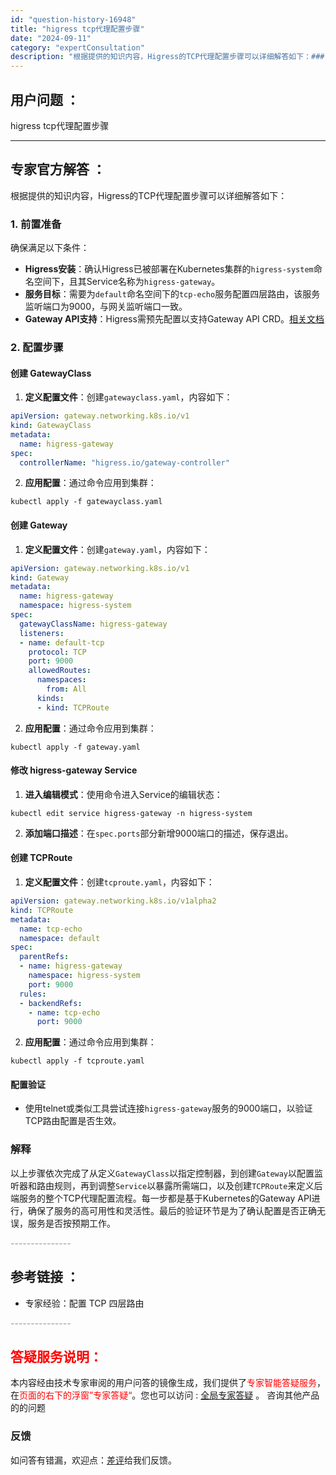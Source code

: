 ```yaml
---
id: "question-history-16948"
title: "higress tcp代理配置步骤"
date: "2024-09-11"
category: "expertConsultation"
description: "根据提供的知识内容，Higress的TCP代理配置步骤可以详细解答如下：### 1. **前置准备**确保满足以下条件：- **Higress安装**：确认Higress已被部署在Kubernetes集群的`higress-system`命名空间下，且其Service名称为`higress-gate"
---
```


## 用户问题 ： 
 higress tcp代理配置步骤  

---------------
## 专家官方解答 ：

根据提供的知识内容，Higress的TCP代理配置步骤可以详细解答如下：

### 1. **前置准备**
确保满足以下条件：
- **Higress安装**：确认Higress已被部署在Kubernetes集群的`higress-system`命名空间下，且其Service名称为`higress-gateway`。
- **服务目标**：需要为`default`命名空间下的`tcp-echo`服务配置四层路由，该服务监听端口为9000，与网关监听端口一致。
- **Gateway API支持**：Higress需预先配置以支持Gateway API CRD。[相关文档](https://higress.io/docs/latest/ops/deploy-by-helm/#%E6%94%AF%E6%8C%81-gateway-api-crd%E5%8F%AF%E9%80%89)

### 2. **配置步骤**

#### **创建 GatewayClass**
1. **定义配置文件**：创建`gatewayclass.yaml`，内容如下：

```yaml
apiVersion: gateway.networking.k8s.io/v1
kind: GatewayClass
metadata:
  name: higress-gateway
spec:
  controllerName: "higress.io/gateway-controller"
```
2. **应用配置**：通过命令应用到集群：

```shell
kubectl apply -f gatewayclass.yaml
```

#### **创建 Gateway**
1. **定义配置文件**：创建`gateway.yaml`，内容如下：

```yaml
apiVersion: gateway.networking.k8s.io/v1
kind: Gateway
metadata:
  name: higress-gateway
  namespace: higress-system
spec:
  gatewayClassName: higress-gateway
  listeners:
  - name: default-tcp
    protocol: TCP
    port: 9000
    allowedRoutes:
      namespaces:
        from: All
      kinds:
      - kind: TCPRoute
```
2. **应用配置**：通过命令应用到集群：

```shell
kubectl apply -f gateway.yaml
```

#### **修改 higress-gateway Service**
1. **进入编辑模式**：使用命令进入Service的编辑状态：

```shell
kubectl edit service higress-gateway -n higress-system
```
2. **添加端口描述**：在`spec.ports`部分新增9000端口的描述，保存退出。

#### **创建 TCPRoute**
1. **定义配置文件**：创建`tcproute.yaml`，内容如下：

```yaml
apiVersion: gateway.networking.k8s.io/v1alpha2
kind: TCPRoute
metadata:
  name: tcp-echo
  namespace: default
spec:
  parentRefs:
  - name: higress-gateway
    namespace: higress-system
    port: 9000
  rules:
  - backendRefs:
    - name: tcp-echo
      port: 9000
```
2. **应用配置**：通过命令应用到集群：

```shell
kubectl apply -f tcproute.yaml
```

#### **配置验证**
- 使用telnet或类似工具尝试连接`higress-gateway`服务的9000端口，以验证TCP路由配置是否生效。

### 解释
以上步骤依次完成了从定义`GatewayClass`以指定控制器，到创建`Gateway`以配置监听器和路由规则，再到调整`Service`以暴露所需端口，以及创建`TCPRoute`来定义后端服务的整个TCP代理配置流程。每一步都是基于Kubernetes的Gateway API进行，确保了服务的高可用性和灵活性。最后的验证环节是为了确认配置是否正确无误，服务是否按预期工作。


<font color="#949494">---------------</font> 


## 参考链接 ：

* 专家经验：配置 TCP 四层路由 


 <font color="#949494">---------------</font> 
 


## <font color="#FF0000">答疑服务说明：</font> 

本内容经由技术专家审阅的用户问答的镜像生成，我们提供了<font color="#FF0000">专家智能答疑服务</font>，在<font color="#FF0000">页面的右下的浮窗”专家答疑“</font>。您也可以访问 : [全局专家答疑](https://answer.opensource.alibaba.com/docs/intro) 。 咨询其他产品的的问题

### 反馈
如问答有错漏，欢迎点：[差评](https://ai.nacos.io/user/feedbackByEnhancerGradePOJOID?enhancerGradePOJOId=16955)给我们反馈。
